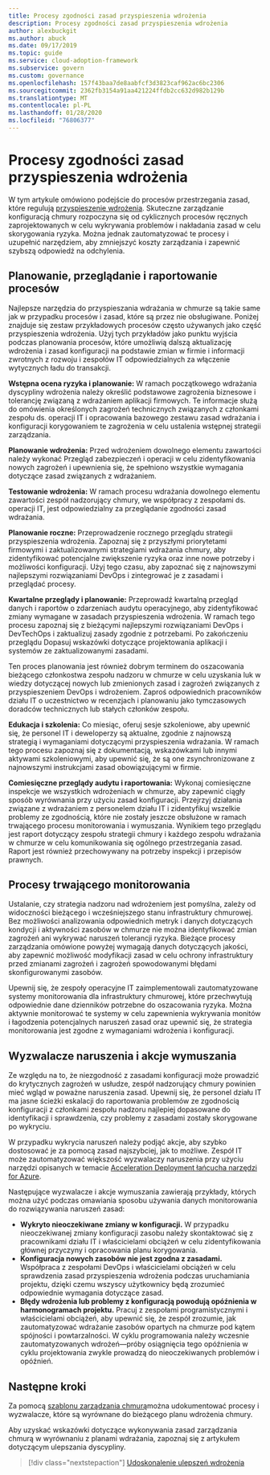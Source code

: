 ```yaml
---
title: Procesy zgodności zasad przyspieszenia wdrożenia
description: Procesy zgodności zasad przyspieszenia wdrożenia
author: alexbuckgit
ms.author: abuck
ms.date: 09/17/2019
ms.topic: guide
ms.service: cloud-adoption-framework
ms.subservice: govern
ms.custom: governance
ms.openlocfilehash: 157f43baa7de8aabfcf3d3823caf962ac6bc2306
ms.sourcegitcommit: 2362fb3154a91aa421224ffdb2cc632d982b129b
ms.translationtype: MT
ms.contentlocale: pl-PL
ms.lasthandoff: 01/28/2020
ms.locfileid: "76806377"
---
```

# <a name="deployment-acceleration-policy-compliance-processes"></a>Procesy zgodności zasad przyspieszenia wdrożenia

W tym artykule omówiono podejście do procesów przestrzegania zasad, które regulują [przyspieszenie wdrożenia](./index.md). Skuteczne zarządzanie konfiguracją chmury rozpoczyna się od cyklicznych procesów ręcznych zaprojektowanych w celu wykrywania problemów i nakładania zasad w celu skorygowania ryzyka. Można jednak zautomatyzować te procesy i uzupełnić narzędziem, aby zmniejszyć koszty zarządzania i zapewnić szybszą odpowiedź na odchylenia.

## <a name="planning-review-and-reporting-processes"></a>Planowanie, przeglądanie i raportowanie procesów

Najlepsze narzędzia do przyspieszania wdrażania w chmurze są takie same jak w przypadku procesów i zasad, które są przez nie obsługiwane. Poniżej znajduje się zestaw przykładowych procesów często używanych jako część przyspieszenia wdrożenia. Użyj tych przykładów jako punktu wyjścia podczas planowania procesów, które umożliwią dalszą aktualizację wdrożenia i zasad konfiguracji na podstawie zmian w firmie i informacji zwrotnych z rozwoju i zespołów IT odpowiedzialnych za włączenie wytycznych ładu do transakcji.

**Wstępna ocena ryzyka i planowanie:** W ramach początkowego wdrażania dyscypliny wdrożenia należy określić podstawowe zagrożenia biznesowe i tolerancję związaną z wdrażaniem aplikacji firmowych. Te informacje służą do omówienia określonych zagrożeń technicznych związanych z członkami zespołu ds. operacji IT i opracowania bazowego zestawu zasad wdrażania i konfiguracji korygowaniem te zagrożenia w celu ustalenia wstępnej strategii zarządzania.

**Planowanie wdrożenia:** Przed wdrożeniem dowolnego elementu zawartości należy wykonać Przegląd zabezpieczeń i operacji w celu zidentyfikowania nowych zagrożeń i upewnienia się, że spełniono wszystkie wymagania dotyczące zasad związanych z wdrażaniem.

**Testowanie wdrożenia:** W ramach procesu wdrażania dowolnego elementu zawartości zespół nadzorujący chmury, we współpracy z zespołami ds. operacji IT, jest odpowiedzialny za przeglądanie zgodności zasad wdrażania.

**Planowanie roczne:** Przeprowadzenie rocznego przeglądu strategii przyspieszenia wdrożenia. Zapoznaj się z przyszłymi priorytetami firmowymi i zaktualizowanymi strategiami wdrażania chmury, aby zidentyfikować potencjalne zwiększenie ryzyka oraz inne nowe potrzeby i możliwości konfiguracji. Użyj tego czasu, aby zapoznać się z najnowszymi najlepszymi rozwiązaniami DevOps i zintegrować je z zasadami i przeglądać procesy.

**Kwartalne przeglądy i planowanie:** Przeprowadź kwartalną przegląd danych i raportów o zdarzeniach audytu operacyjnego, aby zidentyfikować zmiany wymagane w zasadach przyspieszenia wdrożenia. W ramach tego procesu zapoznaj się z bieżącymi najlepszymi rozwiązaniami DevOps i DevTechOps i zaktualizuj zasady zgodnie z potrzebami. Po zakończeniu przeglądu Dopasuj wskazówki dotyczące projektowania aplikacji i systemów ze zaktualizowanymi zasadami.

Ten proces planowania jest również dobrym terminem do oszacowania bieżącego członkostwa zespołu nadzoru w chmurze w celu uzyskania luk w wiedzy dotyczącej nowych lub zmienionych zasad i zagrożeń związanych z przyspieszeniem DevOps i wdrożeniem. Zaproś odpowiednich pracowników działu IT o uczestnictwo w recenzjach i planowaniu jako tymczasowych doradców technicznych lub stałych członków zespołu.

**Edukacja i szkolenia:** Co miesiąc, oferuj sesje szkoleniowe, aby upewnić się, że personel IT i deweloperzy są aktualne, zgodnie z najnowszą strategią i wymaganiami dotyczącymi przyspieszenia wdrażania. W ramach tego procesu zapoznaj się z dokumentacją, wskazówkami lub innymi aktywami szkoleniowymi, aby upewnić się, że są one zsynchronizowane z najnowszymi instrukcjami zasad obowiązującymi w firmie.

**Comiesięczne przeglądy audytu i raportowania:** Wykonaj comiesięczne inspekcje we wszystkich wdrożeniach w chmurze, aby zapewnić ciągły sposób wyrównania przy użyciu zasad konfiguracji. Przejrzyj działania związane z wdrażaniem z personelem działu IT i zidentyfikuj wszelkie problemy ze zgodnością, które nie zostały jeszcze obsłużone w ramach trwającego procesu monitorowania i wymuszania. Wynikiem tego przeglądu jest raport dotyczący zespołu strategii chmury i każdego zespołu wdrażania w chmurze w celu komunikowania się ogólnego przestrzegania zasad. Raport jest również przechowywany na potrzeby inspekcji i przepisów prawnych.

## <a name="ongoing-monitoring-processes"></a>Procesy trwającego monitorowania

Ustalanie, czy strategia nadzoru nad wdrożeniem jest pomyślna, zależy od widoczności bieżącego i wcześniejszego stanu infrastruktury chmurowej. Bez możliwości analizowania odpowiednich metryk i danych dotyczących kondycji i aktywności zasobów w chmurze nie można identyfikować zmian zagrożeń ani wykrywać naruszeń tolerancji ryzyka. Bieżące procesy zarządzania omówione powyżej wymagają danych dotyczących jakości, aby zapewnić możliwość modyfikacji zasad w celu ochrony infrastruktury przed zmianami zagrożeń i zagrożeń spowodowanymi błędami skonfigurowanymi zasobów.

Upewnij się, że zespoły operacyjne IT zaimplementowali zautomatyzowane systemy monitorowania dla infrastruktury chmurowej, które przechwytują odpowiednie dane dzienników potrzebne do oszacowania ryzyka. Można aktywnie monitorować te systemy w celu zapewnienia wykrywania monitów i łagodzenia potencjalnych naruszeń zasad oraz upewnić się, że strategia monitorowania jest zgodne z wymaganiami wdrożenia i konfiguracji.

## <a name="violation-triggers-and-enforcement-actions"></a>Wyzwalacze naruszenia i akcje wymuszania

Ze względu na to, że niezgodność z zasadami konfiguracji może prowadzić do krytycznych zagrożeń w usłudze, zespół nadzorujący chmury powinien mieć wgląd w poważne naruszenia zasad. Upewnij się, że personel działu IT ma jasne ścieżki eskalacji do raportowania problemów ze zgodnością konfiguracji z członkami zespołu nadzoru najlepiej dopasowane do identyfikacji i sprawdzenia, czy problemy z zasadami zostały skorygowane po wykryciu.

W przypadku wykrycia naruszeń należy podjąć akcje, aby szybko dostosować je za pomocą zasad najszybciej, jak to możliwe. Zespół IT może zautomatyzować większość wyzwalaczy naruszenia przy użyciu narzędzi opisanych w temacie [Acceleration Deployment łańcucha narzędzi for Azure](./toolchain.md).

Następujące wyzwalacze i akcje wymuszania zawierają przykłady, których można użyć podczas omawiania sposobu używania danych monitorowania do rozwiązywania naruszeń zasad:

- **Wykryto nieoczekiwane zmiany w konfiguracji.** W przypadku nieoczekiwanej zmiany konfiguracji zasobu należy skontaktować się z pracownikami działu IT i właścicielami obciążeń w celu zidentyfikowania głównej przyczyny i opracowania planu korygowania.
- **Konfiguracja nowych zasobów nie jest zgodna z zasadami.** Współpraca z zespołami DevOps i właścicielami obciążeń w celu sprawdzenia zasad przyspieszenia wdrożenia podczas uruchamiania projektu, dzięki czemu wszyscy użytkownicy będą zrozumieć odpowiednie wymagania dotyczące zasad.
- **Błędy wdrożenia lub problemy z konfiguracją powodują opóźnienia w harmonogramach projektu.** Pracuj z zespołami programistycznymi i właścicielami obciążeń, aby upewnić się, że zespół zrozumie, jak zautomatyzować wdrażanie zasobów opartych na chmurze pod kątem spójności i powtarzalności. W cyklu programowania należy wczesnie zautomatyzowanych wdrożeń&mdash;próby osiągnięcia tego opóźnienia w cyklu projektowania zwykle prowadzą do nieoczekiwanych problemów i opóźnień.

## <a name="next-steps"></a>Następne kroki

Za pomocą [szablonu zarządzania chmurą](./template.md)można udokumentować procesy i wyzwalacze, które są wyrównane do bieżącego planu wdrożenia chmury.

Aby uzyskać wskazówki dotyczące wykonywania zasad zarządzania chmurą w wyrównaniu z planami wdrażania, zapoznaj się z artykułem dotyczącym ulepszania dyscypliny.

> [!div class="nextstepaction"]
> [Udoskonalenie ulepszeń wdrożenia](./discipline-improvement.md)
